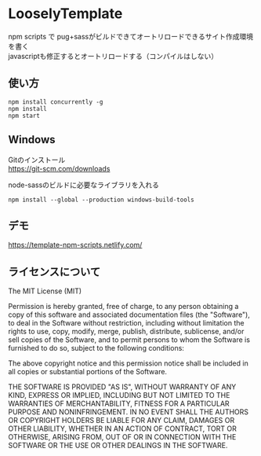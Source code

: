 # LooselyTemplate
npm scripts で pug+sassがビルドできてオートリロードできるサイト作成環境を書く  
javascriptも修正するとオートリロードする（コンパイルはしない）

## 使い方

```
npm install concurrently -g
npm install  
npm start
```

## Windows

Gitのインストール  
https://git-scm.com/downloads


node-sassのビルドに必要なライブラリを入れる
```
npm install --global --production windows-build-tools
```



## デモ
https://template-npm-scripts.netlify.com/

## ライセンスについて

The MIT License (MIT)

Permission is hereby granted, free of charge, to any person obtaining a copy
of this software and associated documentation files (the "Software"), to deal
in the Software without restriction, including without limitation the rights
to use, copy, modify, merge, publish, distribute, sublicense, and/or sell
copies of the Software, and to permit persons to whom the Software is
furnished to do so, subject to the following conditions:

The above copyright notice and this permission notice shall be included in all
copies or substantial portions of the Software.

THE SOFTWARE IS PROVIDED "AS IS", WITHOUT WARRANTY OF ANY KIND, EXPRESS OR
IMPLIED, INCLUDING BUT NOT LIMITED TO THE WARRANTIES OF MERCHANTABILITY,
FITNESS FOR A PARTICULAR PURPOSE AND NONINFRINGEMENT. IN NO EVENT SHALL THE
AUTHORS OR COPYRIGHT HOLDERS BE LIABLE FOR ANY CLAIM, DAMAGES OR OTHER
LIABILITY, WHETHER IN AN ACTION OF CONTRACT, TORT OR OTHERWISE, ARISING FROM,
OUT OF OR IN CONNECTION WITH THE SOFTWARE OR THE USE OR OTHER DEALINGS IN THE
SOFTWARE.
